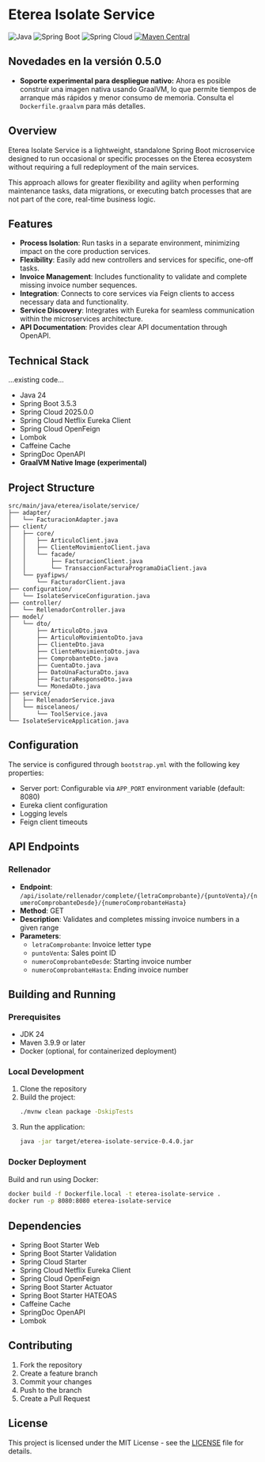 # Eterea Isolate Service

![Java](https://img.shields.io/badge/java-24-blue.svg)
![Spring Boot](https://img.shields.io/badge/Spring%20Boot-3.5.3-brightgreen.svg)
![Spring Cloud](https://img.shields.io/badge/Spring%20Cloud-2025.0.0-yellow.svg)
[![Maven Central](https://img.shields.io/maven-central/v/com.termascacheuta/eterea-isolate-service.svg?label=Maven%20Central)](https://search.maven.org/search?q=g:%22com.termascacheuta%22%20AND%20a:%22eterea-isolate-service%22)

## Novedades en la versión 0.5.0

- **Soporte experimental para despliegue nativo:** Ahora es posible construir una imagen nativa usando GraalVM, lo que permite tiempos de arranque más rápidos y menor consumo de memoria. Consulta el `Dockerfile.graalvm` para más detalles.

## Overview
Eterea Isolate Service is a lightweight, standalone Spring Boot microservice designed to run occasional or specific processes on the Eterea ecosystem without requiring a full redeployment of the main services.

This approach allows for greater flexibility and agility when performing maintenance tasks, data migrations, or executing batch processes that are not part of the core, real-time business logic.

## Features
- **Process Isolation**: Run tasks in a separate environment, minimizing impact on the core production services.
- **Flexibility**: Easily add new controllers and services for specific, one-off tasks.
- **Invoice Management**: Includes functionality to validate and complete missing invoice number sequences.
- **Integration**: Connects to core services via Feign clients to access necessary data and functionality.
- **Service Discovery**: Integrates with Eureka for seamless communication within the microservices architecture.
- **API Documentation**: Provides clear API documentation through OpenAPI.

## Technical Stack
...existing code...
- Java 24
- Spring Boot 3.5.3
- Spring Cloud 2025.0.0
- Spring Cloud Netflix Eureka Client
- Spring Cloud OpenFeign
- Lombok
- Caffeine Cache
- SpringDoc OpenAPI
- **GraalVM Native Image (experimental)**

## Project Structure
```
src/main/java/eterea/isolate/service/
├── adapter/
│   └── FacturacionAdapter.java
├── client/
│   ├── core/
│   │   ├── ArticuloClient.java
│   │   ├── ClienteMovimientoClient.java
│   │   └── facade/
│   │       ├── FacturacionClient.java
│   │       └── TransaccionFacturaProgramaDiaClient.java
│   └── pyafipws/
│       └── FacturadorClient.java
├── configuration/
│   └── IsolateServiceConfiguration.java
├── controller/
│   └── RellenadorController.java
├── model/
│   └── dto/
│       ├── ArticuloDto.java
│       ├── ArticuloMovimientoDto.java
│       ├── ClienteDto.java
│       ├── ClienteMovimientoDto.java
│       ├── ComprobanteDto.java
│       ├── CuentaDto.java
│       ├── DatoUnaFacturaDto.java
│       ├── FacturaResponseDto.java
│       └── MonedaDto.java
├── service/
│   ├── RellenadorService.java
│   └── miscelaneos/
│       └── ToolService.java
└── IsolateServiceApplication.java
```

## Configuration
The service is configured through `bootstrap.yml` with the following key properties:
- Server port: Configurable via `APP_PORT` environment variable (default: 8080)
- Eureka client configuration
- Logging levels
- Feign client timeouts

## API Endpoints
### Rellenador
- **Endpoint**: `/api/isolate/rellenador/complete/{letraComprobante}/{puntoVenta}/{numeroComprobanteDesde}/{numeroComprobanteHasta}`
- **Method**: GET
- **Description**: Validates and completes missing invoice numbers in a given range
- **Parameters**:
  - `letraComprobante`: Invoice letter type
  - `puntoVenta`: Sales point ID
  - `numeroComprobanteDesde`: Starting invoice number
  - `numeroComprobanteHasta`: Ending invoice number

## Building and Running

### Prerequisites
- JDK 24
- Maven 3.9.9 or later
- Docker (optional, for containerized deployment)

### Local Development
1. Clone the repository
2. Build the project:
   ```bash
   ./mvnw clean package -DskipTests
   ```
3. Run the application:
   ```bash
   java -jar target/eterea-isolate-service-0.4.0.jar
   ```

### Docker Deployment
Build and run using Docker:
```bash
docker build -f Dockerfile.local -t eterea-isolate-service .
docker run -p 8080:8080 eterea-isolate-service
```

## Dependencies
- Spring Boot Starter Web
- Spring Boot Starter Validation
- Spring Cloud Starter
- Spring Cloud Netflix Eureka Client
- Spring Cloud OpenFeign
- Spring Boot Starter Actuator
- Spring Boot Starter HATEOAS
- Caffeine Cache
- SpringDoc OpenAPI
- Lombok

## Contributing
1. Fork the repository
2. Create a feature branch
3. Commit your changes
4. Push to the branch
5. Create a Pull Request

## License
This project is licensed under the MIT License - see the [LICENSE](LICENSE) file for details.